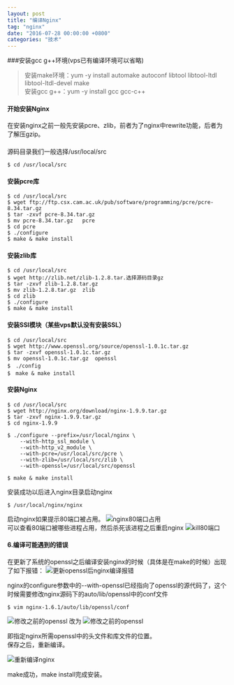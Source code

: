 ```yaml
---
layout: post
title: "编译Nginx"
tag: "nginx"
date: "2016-07-28 00:00:00 +0800"
categories: "技术"
---
```


###安装gcc g++环境(vps已有编译环境可以省略)

>安装make环境：yum -y install automake autoconf libtool libtool-ltdl  libtool-ltdl-devel make  
>安装gcc g++：yum -y install gcc gcc-c++  

<!--more--> 

#### 开始安装Nginx
在安装nginx之前一般先安装pcre、zlib，前者为了nginx中rewrite功能，后者为了解压gzip。


#### 
源码目录我们一般选择/usr/local/src  

```
$ cd /usr/local/src
```

#### 安装pcre库

```
$ cd /usr/local/src
$ wget ftp://ftp.csx.cam.ac.uk/pub/software/programming/pcre/pcre-8.34.tar.gz
$ tar -zxvf pcre-8.34.tar.gz
$ mv pcre-8.34.tar.gz   pcre
$ cd pcre
$ ./configure
$ make & make install
```

#### 安装zlib库

```
$ cd /usr/local/src
$ wget http://zlib.net/zlib-1.2.8.tar.选择源码目录gz
$ tar -zxvf zlib-1.2.8.tar.gz
$ mv zlib-1.2.8.tar.gz  zlib
$ cd zlib
$ ./configure
$ make & make install
```

#### 安装SSl模块（某些vps默认没有安装SSL）

```
$ cd /usr/local/src
$ wget http://www.openssl.org/source/openssl-1.0.1c.tar.gz
$ tar -zxvf openssl-1.0.1c.tar.gz
$ mv openssl-1.0.1c.tar.gz  openssl
$　./config
$　make & make install
```

#### 安装Nginx

```
$ cd /usr/local/src
$ wget http://nginx.org/download/nginx-1.9.9.tar.gz
$ tar -zxvf nginx-1.9.9.tar.gz
$ cd nginx-1.9.9

$ ./configure --prefix=/usr/local/nginx \
	--with-http_ssl_module \
	--with-http_v2_module \
	--with-pcre=/usr/local/src/pcre \
	--with-zlib=/usr/local/src/zlib \
	--with-openssl=/usr/local/src/openssl

$ make & make install
```

安装成功以后进入nginx目录启动nginx
		
```
$ /usr/local/nginx/nginx
```

启动nginx如果提示80端口被占用。
![nginx80端口占用](https://olef5l6y5.qnssl.com/nginx80bind.png?imageView2/0/q/75|watermark/2/text/U3VuJ3MgQmxvZw==/font/5a6L5L2T/fontsize/280/fill/I0Y2MEU1Mg==/dissolve/100/gravity/SouthEast/dx/10/dy/10|imageslim)  
可以查看80端口被哪些进程占用，然后杀死该进程之后重启nginx
![kill80端口](https://olef5l6y5.qnssl.com/kill80.png?imageView2/0/q/75|watermark/2/text/U3VuJ3MgQmxvZw==/font/5a6L5L2T/fontsize/280/fill/I0Y2MEU1Mg==/dissolve/100/gravity/SouthEast/dx/10/dy/10|imageslim)  

#### 6.编译可能遇到的错误
在更新了系统的openssl之后编译安装nginx的时候（具体是在make的时候）出现了如下报错： 
![更新openssl后nginx编译报错](https://olef5l6y5.qnssl.com/update-openssl-nginx-make-error.png?imageView2/0/q/75|watermark/2/text/U3VuJ3MgQmxvZw==/font/5a6L5L2T/fontsize/280/fill/I0Y2MEU1Mg==/dissolve/100/gravity/SouthEast/dx/10/dy/10|imageslim)  

nginx的configure参数中的--with-openssl已经指向了openssl的源代码了，这个时候需要修改nginx源码下的auto/lib/openssl中的conf文件  
		
```
$ vim nginx-1.6.1/auto/lib/openssl/conf
```

![修改之前的openssl](https://olef5l6y5.qnssl.com/openssl-config-old.png?imageView2/0/q/75|watermark/2/text/U3VuJ3MgQmxvZw==/font/5a6L5L2T/fontsize/280/fill/I0Y2MEU1Mg==/dissolve/100/gravity/SouthEast/dx/10/dy/10|imageslim)
改为
![修改之前的openssl](https://olef5l6y5.qnssl.com/openssl-new.png?imageView2/0/q/75|watermark/2/text/U3VuJ3MgQmxvZw==/font/5a6L5L2T/fontsize/280/fill/I0Y2MEU1Mg==/dissolve/100/gravity/SouthEast/dx/10/dy/10|imageslim)

即指定nginx所需openssl中的头文件和库文件的位置。  
保存之后，重新编译。

![重新编译nginx](https://olef5l6y5.qnssl.com/remake-nginx.png?imageView2/0/q/75|watermark/2/text/U3VuJ3MgQmxvZw==/font/5a6L5L2T/fontsize/280/fill/I0Y2MEU1Mg==/dissolve/100/gravity/SouthEast/dx/10/dy/10|imageslim)

 make成功，make install完成安装。